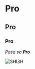 # Pro
## Pro
### Pro

_Pasa sa **Pro**_

![SHISH](https://img6.fresherslive.com/latestnews/2023/12/who-is-andrea-brillantes-age-gap-between-daniel-padilla-and-andrea-brillantes-65697541296c494295114-1200.webp)

